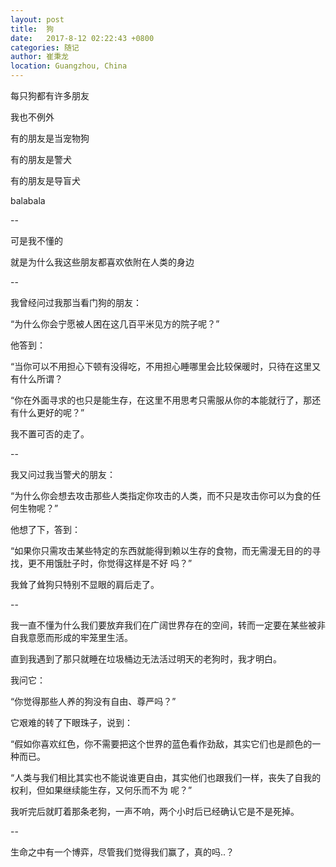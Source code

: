 ```yaml
---
layout: post
title:  狗
date:   2017-8-12 02:22:43 +0800
categories: 随记
author: 崔秉龙
location: Guangzhou, China
---
```




每只狗都有许多朋友

我也不例外

有的朋友是当宠物狗

有的朋友是警犬

有的朋友是导盲犬

balabala

--

可是我不懂的

就是为什么我这些朋友都喜欢依附在人类的身边

--

我曾经问过我那当看门狗的朋友：

“为什么你会宁愿被人困在这几百平米见方的院子呢？”

他答到：

“当你可以不用担心下顿有没得吃，不用担心睡哪里会比较保暖时，只待在这里又有什么所谓？

“你在外面寻求的也只是能生存，在这里不用思考只需服从你的本能就行了，那还有什么更好的呢？”

我不置可否的走了。

--

我又问过我当警犬的朋友：

“为什么你会想去攻击那些人类指定你攻击的人类，而不只是攻击你可以为食的任何生物呢？”

他想了下，答到：

“如果你只需攻击某些特定的东西就能得到赖以生存的食物，而无需漫无目的的寻找，更不用饿肚子时，你觉得这样是不好
吗？”

我耸了耸狗只特别不显眼的肩后走了。

--

我一直不懂为什么我们要放弃我们在广阔世界存在的空间，转而一定要在某些被非自我意愿而形成的牢笼里生活。

直到我遇到了那只就睡在垃圾桶边无法活过明天的老狗时，我才明白。

我问它：

“你觉得那些人养的狗没有自由、尊严吗？”

它艰难的转了下眼珠子，说到：

“假如你喜欢红色，你不需要把这个世界的蓝色看作劲敌，其实它们也是颜色的一种而已。

“人类与我们相比其实也不能说谁更自由，其实他们也跟我们一样，丧失了自我的权利，但如果继续能生存，又何乐而不为
呢？”

我听完后就盯着那条老狗，一声不响，两个小时后已经确认它是不是死掉。

--

生命之中有一个博弈，尽管我们觉得我们赢了，真的吗..？
